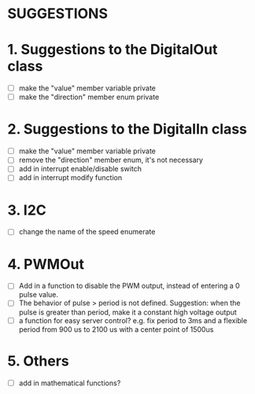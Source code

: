# **SUGGESTIONS**

# 1\. Suggestions to the DigitalOut class

- [ ] make the "value" member variable private
- [ ] make the "direction" member enum private

# 2\. Suggestions to the DigitalIn class

- [ ] make the "value" member variable private
- [ ] remove the "direction" member enum, it's not necessary
- [ ] add in interrupt enable/disable switch
- [ ] add in interrupt modify function

# 3\. I2C

- [ ] change the name of the speed enumerate

# 4\. PWMOut

- [ ] Add in a function to disable the PWM output, instead of entering a 0 pulse value.
- [ ] The behavior of pulse > period is not defined. Suggestion: when the pulse is greater than period, make it a constant high voltage output
- [ ] a function for easy server control? e.g. fix period to 3ms and a flexible period from 900 us to 2100 us with a center point of 1500us

# 5\. Others

- [ ] add in mathematical functions?
